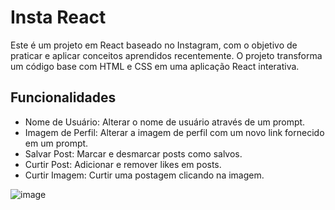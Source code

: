 # Insta React 

Este é um projeto em React baseado no Instagram, com o objetivo de praticar e aplicar conceitos aprendidos recentemente. O projeto transforma um código base com HTML e CSS em uma aplicação React interativa.

## Funcionalidades 
- Nome de Usuário: Alterar o nome de usuário através de um prompt.
- Imagem de Perfil: Alterar a imagem de perfil com um novo link fornecido em um prompt.
- Salvar Post: Marcar e desmarcar posts como salvos.
- Curtir Post: Adicionar e remover likes em posts.
- Curtir Imagem: Curtir uma postagem clicando na imagem.



![image](https://github.com/user-attachments/assets/ddb00f03-d1cc-4c09-8564-7acf3ba97a3b)
